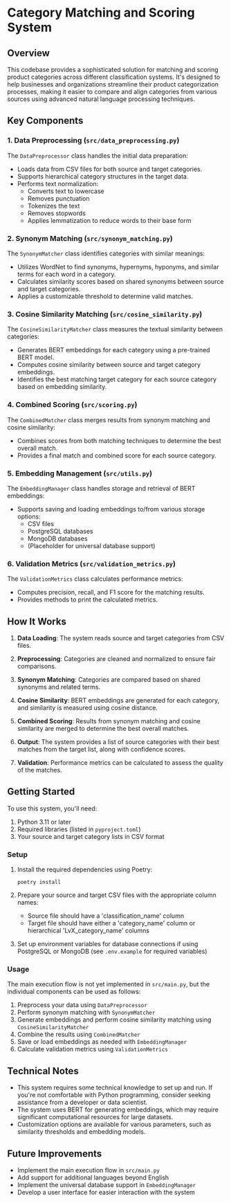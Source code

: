 # Category Matching and Scoring System

## Overview

This codebase provides a sophisticated solution for matching and scoring product categories across different classification systems. It's designed to help businesses and organizations streamline their product categorization processes, making it easier to compare and align categories from various sources using advanced natural language processing techniques.

## Key Components

### 1. Data Preprocessing (`src/data_preprocessing.py`)

The `DataPreprocessor` class handles the initial data preparation:

- Loads data from CSV files for both source and target categories.
- Supports hierarchical category structures in the target data.
- Performs text normalization:
  - Converts text to lowercase
  - Removes punctuation
  - Tokenizes the text
  - Removes stopwords
  - Applies lemmatization to reduce words to their base form

### 2. Synonym Matching (`src/synonym_matching.py`)

The `SynonymMatcher` class identifies categories with similar meanings:

- Utilizes WordNet to find synonyms, hypernyms, hyponyms, and similar terms for each word in a category.
- Calculates similarity scores based on shared synonyms between source and target categories.
- Applies a customizable threshold to determine valid matches.

### 3. Cosine Similarity Matching (`src/cosine_similarity.py`)

The `CosineSimilarityMatcher` class measures the textual similarity between categories:

- Generates BERT embeddings for each category using a pre-trained BERT model.
- Computes cosine similarity between source and target category embeddings.
- Identifies the best matching target category for each source category based on embedding similarity.

### 4. Combined Scoring (`src/scoring.py`)

The `CombinedMatcher` class merges results from synonym matching and cosine similarity:

- Combines scores from both matching techniques to determine the best overall match.
- Provides a final match and combined score for each source category.

### 5. Embedding Management (`src/utils.py`)

The `EmbeddingManager` class handles storage and retrieval of BERT embeddings:

- Supports saving and loading embeddings to/from various storage options:
  - CSV files
  - PostgreSQL databases
  - MongoDB databases
  - (Placeholder for universal database support)

### 6. Validation Metrics (`src/validation_metrics.py`)

The `ValidationMetrics` class calculates performance metrics:

- Computes precision, recall, and F1 score for the matching results.
- Provides methods to print the calculated metrics.

## How It Works

1. **Data Loading**: The system reads source and target categories from CSV files.

2. **Preprocessing**: Categories are cleaned and normalized to ensure fair comparisons.

3. **Synonym Matching**: Categories are compared based on shared synonyms and related terms.

4. **Cosine Similarity**: BERT embeddings are generated for each category, and similarity is measured using cosine distance.

5. **Combined Scoring**: Results from synonym matching and cosine similarity are merged to determine the best overall matches.

6. **Output**: The system provides a list of source categories with their best matches from the target list, along with confidence scores.

7. **Validation**: Performance metrics can be calculated to assess the quality of the matches.

## Getting Started

To use this system, you'll need:

1. Python 3.11 or later
2. Required libraries (listed in `pyproject.toml`)
3. Your source and target category lists in CSV format

### Setup

1. Install the required dependencies using Poetry:
   ```
   poetry install
   ```

2. Prepare your source and target CSV files with the appropriate column names:
   - Source file should have a 'classification_name' column
   - Target file should have either a 'category_name' column or hierarchical 'LvX_category_name' columns

3. Set up environment variables for database connections if using PostgreSQL or MongoDB (see `.env.example` for required variables)

### Usage

The main execution flow is not yet implemented in `src/main.py`, but the individual components can be used as follows:

1. Preprocess your data using `DataPreprocessor`
2. Perform synonym matching with `SynonymMatcher`
3. Generate embeddings and perform cosine similarity matching using `CosineSimilarityMatcher`
4. Combine the results using `CombinedMatcher`
5. Save or load embeddings as needed with `EmbeddingManager`
6. Calculate validation metrics using `ValidationMetrics`

## Technical Notes

- This system requires some technical knowledge to set up and run. If you're not comfortable with Python programming, consider seeking assistance from a developer or data scientist.
- The system uses BERT for generating embeddings, which may require significant computational resources for large datasets.
- Customization options are available for various parameters, such as similarity thresholds and embedding models.

## Future Improvements

- Implement the main execution flow in `src/main.py`
- Add support for additional languages beyond English
- Implement the universal database support in `EmbeddingManager`
- Develop a user interface for easier interaction with the system